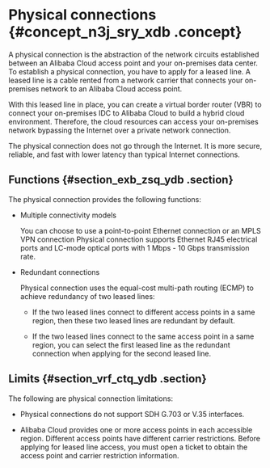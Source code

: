 # Physical connections {#concept_n3j_sry_xdb .concept}

A physical connection is the abstraction of the network circuits established between an Alibaba Cloud access point and your on-premises data center. To establish a physical connection, you have to apply for a leased line. A leased line is a cable rented from a network carrier that connects your on-premises network to an Alibaba Cloud access point.

With this leased line in place, you can create a virtual border router \(VBR\) to connect your on-premises IDC to Alibaba Cloud to build a hybrid cloud environment. Therefore, the cloud resources can access your on-premises network bypassing the Internet over a private network connection.

The physical connection does not go through the Internet. It is more secure, reliable, and fast with lower latency than typical Internet connections.

## Functions {#section_exb_zsq_ydb .section}

The physical connection provides the following functions:

-   Multiple connectivity models

    You can choose to use a point-to-point Ethernet connection or an MPLS VPN connection Physical connection supports Ethernet RJ45 electrical ports and LC-mode optical ports with 1 Mbps - 10 Gbps transmission rate.

-   Redundant connections

    Physical connection uses the equal-cost multi-path routing \(ECMP\) to achieve redundancy of two leased lines:

    -   If the two leased lines connect to different access points in a same region, then these two leased lines are redundant by default.

    -   If the two leased lines connect to the same access point in a same region, you can select the first leased line as the redundant connection when applying for the second leased line.


## Limits {#section_vrf_ctq_ydb .section}

The following are physical connection limitations:

-   Physical connections do not support SDH G.703 or V.35 interfaces.

-   Alibaba Cloud provides one or more access points in each accessible region. Different access points have different carrier restrictions. Before applying for leased line access, you must open a ticket to obtain the access point and carrier restriction information.


